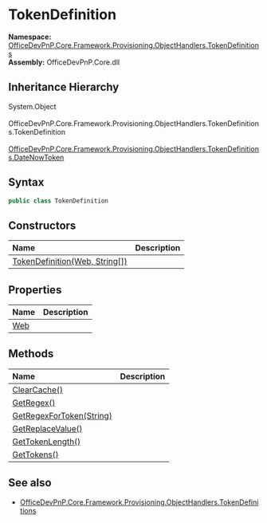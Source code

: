 # TokenDefinition
  

**Namespace:** [OfficeDevPnP.Core.Framework.Provisioning.ObjectHandlers.TokenDefinitions](OfficeDevPnP.Core.Framework.Provisioning.ObjectHandlers.TokenDefinitions.md)  
**Assembly:** OfficeDevPnP.Core.dll  
## Inheritance Hierarchy
System.Object  
&ensp;OfficeDevPnP.Core.Framework.Provisioning.ObjectHandlers.TokenDefinitions.TokenDefinition  
&emsp;[OfficeDevPnP.Core.Framework.Provisioning.ObjectHandlers.TokenDefinitions.DateNowToken](OfficeDevPnP.Core.Framework.Provisioning.ObjectHandlers.TokenDefinitions.DateNowToken.md)  
## Syntax
```C#
public class TokenDefinition
```
## Constructors
|**Name**|**Description**|
|:-----|:-----|
| [TokenDefinition(Web, String[])](OfficeDevPnP.Core.Framework.Provisioning.ObjectHandlers.TokenDefinitions.TokenDefinition.ctor1.md) |  
## Properties
|**Name**|**Description**|
|:-----|:-----|
| [Web](OfficeDevPnP.Core.Framework.Provisioning.ObjectHandlers.TokenDefinitions.TokenDefinition.Web.md) | 
## Methods
|**Name**|**Description**|
|:-----|:-----|
| [ClearCache()](OfficeDevPnP.Core.Framework.Provisioning.ObjectHandlers.TokenDefinitions.TokenDefinition.80c607ba.md) | 
| [GetRegex()](OfficeDevPnP.Core.Framework.Provisioning.ObjectHandlers.TokenDefinitions.TokenDefinition.156803af.md) | 
| [GetRegexForToken(String)](OfficeDevPnP.Core.Framework.Provisioning.ObjectHandlers.TokenDefinitions.TokenDefinition.f6a13dab.md) | 
| [GetReplaceValue()](OfficeDevPnP.Core.Framework.Provisioning.ObjectHandlers.TokenDefinitions.TokenDefinition.e3816095.md) | 
| [GetTokenLength()](OfficeDevPnP.Core.Framework.Provisioning.ObjectHandlers.TokenDefinitions.TokenDefinition.f9007d89.md) | 
| [GetTokens()](OfficeDevPnP.Core.Framework.Provisioning.ObjectHandlers.TokenDefinitions.TokenDefinition.a19a3a91.md) | 
## See also
- [OfficeDevPnP.Core.Framework.Provisioning.ObjectHandlers.TokenDefinitions](OfficeDevPnP.Core.Framework.Provisioning.ObjectHandlers.TokenDefinitions.md)
